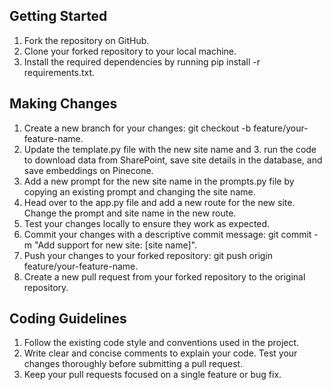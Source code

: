 ## Getting Started

1. Fork the repository on GitHub.
2. Clone your forked repository to your local machine.
3. Install the required dependencies by running pip install -r requirements.txt.

## Making Changes

1. Create a new branch for your changes: git checkout -b feature/your-feature-name.
2. Update the template.py file with the new site name and 3. run the code to download data from SharePoint, save site details in the database, and save embeddings on Pinecone.
3. Add a new prompt for the new site name in the prompts.py file by copying an existing prompt and changing the site name.
4. Head over to the app.py file and add a new route for the new site. Change the prompt and site name in the new route.
5. Test your changes locally to ensure they work as expected.
6. Commit your changes with a descriptive commit message: git commit -m "Add support for new site: [site name]".
7. Push your changes to your forked repository: git push origin feature/your-feature-name.
8. Create a new pull request from your forked repository to the original repository.

## Coding Guidelines

1. Follow the existing code style and conventions used in the project.
2. Write clear and concise comments to explain your code.
   Test your changes thoroughly before submitting a pull request.
3. Keep your pull requests focused on a single feature or bug fix.
